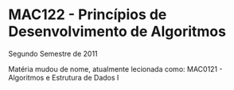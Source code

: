 # MAC122 - Princípios de Desenvolvimento de Algoritmos

Segundo Semestre de 2011

Matéria mudou de nome, atualmente lecionada como: MAC0121 - Algoritmos e Estrutura de Dados I
